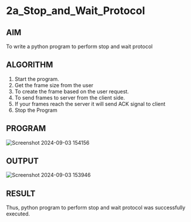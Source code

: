 # 2a_Stop_and_Wait_Protocol
## AIM 
To write a python program to perform stop and wait protocol
## ALGORITHM
1. Start the program.
2. Get the frame size from the user
3. To create the frame based on the user request.
4. To send frames to server from the client side.
5. If your frames reach the server it will send ACK signal to client
6. Stop the Program
## PROGRAM
![Screenshot 2024-09-03 154156](https://github.com/user-attachments/assets/30f30342-d386-468b-a251-0b74fe0ca937)

## OUTPUT
![Screenshot 2024-09-03 153946](https://github.com/user-attachments/assets/ad199946-b3fb-47d0-a502-746e7d244166)

## RESULT
Thus, python program to perform stop and wait protocol was successfully executed.
